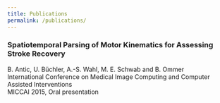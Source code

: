 ```yaml
---
title: Publications
permalink: /publications/
---
```


<h3>Spatiotemporal Parsing of Motor Kinematics for Assessing Stroke Recovery</h3>
B. Antic, U. Büchler, A.-S. Wahl, M. E. Schwab and B. Ommer<br />
International Conference on Medical Image Computing and Computer Assisted Interventions<br/>
MICCAI 2015, Oral presentation
